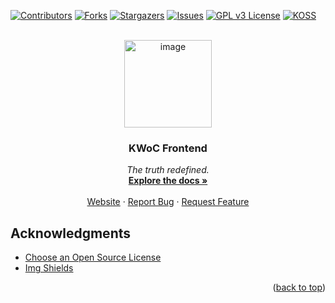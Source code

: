 <!-- README TEMPLATE BASED ON https://github.com/proffapt/myREADME -->
<!-- PROJECT SHIELDS -->
[![Contributors][contributors-shield]][contributors-url]
[![Forks][forks-shield]][forks-url]
[![Stargazers][stars-shield]][stars-url]
[![Issues][issues-shield]][issues-url]
[![GPL v3 License][license-shield]][license-url]
[![KOSS][koss-shield]][koss-url]


<!-- PROJECT LOGO -->
<br />
<!-- UPDATE -->
<div align="center">
  <a href="https://github.com/kossiitkgp/KWoC-Frontend">
    <img width="140" alt="image" src="https://raw.githubusercontent.com/kossiitkgp/design/master/logo/kwoc_logo.png">
  </a>

  <h3 align="center">KWoC Frontend</h3>

  <p align="center">
  <!-- UPDATE -->
    <i>The truth redefined.</i>
    <br />
    <a href="#table-of-contents"><strong>Explore the docs »</strong></a>
    <br />
    <br />
    <a href="https://kwoc.kossiitkgp.org">Website</a>
    ·
    <a href="https://github.com/kossiitkgp/KWoC-Frontend/issues">Report Bug</a>
    ·
    <a href="https://github.com/kossiitkgp/KWoC-Frontend/issues">Request Feature</a>
  </p>
</div>

<!-- ACKNOWLEDGMENTS -->
## Acknowledgments
* [Choose an Open Source License](https://choosealicense.com)
* [Img Shields](https://shields.io)

<p align="right">(<a href="#top">back to top</a>)</p>

<!-- MARKDOWN LINKS & IMAGES -->
[contributors-shield]: https://img.shields.io/github/contributors/kossiitkgp/KWoC-Frontend.svg?style=for-the-badge
[contributors-url]: https://github.com/kossiitkgp/KWoC-Frontend/graphs/contributors
[forks-shield]: https://img.shields.io/github/forks/kossiitkgp/KWoC-Frontend.svg?style=for-the-badge
[forks-url]: https://github.com/kossiitkgp/KWoC-Frontend/network/members
[stars-shield]: https://img.shields.io/github/stars/kossiitkgp/KWoC-Frontend.svg?style=for-the-badge
[stars-url]: https://github.com/kossiitkgp/KWoC-Frontend/stargazers
[issues-shield]: https://img.shields.io/github/issues/kossiitkgp/KWoC-Frontend.svg?style=for-the-badge
[issues-url]: https://github.com/kossiitkgp/KWoC-Frontend/issues
[license-shield]: https://img.shields.io/github/license/kossiitkgp/KWoC-Frontend.svg?style=for-the-badge
[license-url]: https://github.com/kossiitkgp/KWoC-Frontend/blob/master/LICENSE
[koss-shield]: https://img.shields.io/badge/With%20%E2%9D%A4%EF%B8%8F-KOSS-blue?style=for-the-badge
[koss-url]: https://kossiitkgp.org
